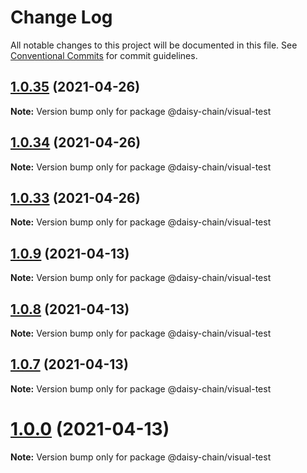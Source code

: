 # Change Log

All notable changes to this project will be documented in this file.
See [Conventional Commits](https://conventionalcommits.org) for commit guidelines.

## [1.0.35](https://github.com/nowseemee/daisy-chain/compare/v1.0.33...v1.0.35) (2021-04-26)

**Note:** Version bump only for package @daisy-chain/visual-test





## [1.0.34](https://github.com/nowseemee/daisy-chain/compare/v1.0.33...v1.0.34) (2021-04-26)

**Note:** Version bump only for package @daisy-chain/visual-test





## [1.0.33](https://github.com/nowseemee/daisy-chain/compare/v1.0.21...v1.0.33) (2021-04-26)

**Note:** Version bump only for package @daisy-chain/visual-test





## [1.0.9](https://github.com/nowseemee/daisy-chain/compare/v1.0.8...v1.0.9) (2021-04-13)

**Note:** Version bump only for package @daisy-chain/visual-test





## [1.0.8](https://github.com/nowseemee/daisy-chain/compare/v1.0.7...v1.0.8) (2021-04-13)

**Note:** Version bump only for package @daisy-chain/visual-test





## [1.0.7](https://github.com/nowseemee/daisy-chain/compare/v1.0.5...v1.0.7) (2021-04-13)

**Note:** Version bump only for package @daisy-chain/visual-test





# [1.0.0](https://github.com/nowseemee/daisy-chain/compare/v1.0.0-beta.5...v1.0.0) (2021-04-13)

**Note:** Version bump only for package @daisy-chain/visual-test
